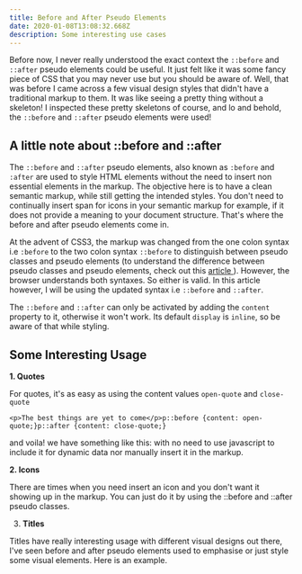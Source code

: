 ```yaml
---
title: Before and After Pseudo Elements
date: 2020-01-08T13:08:32.668Z
description: Some interesting use cases
---
```

Before now, I never really understood the exact context the `::before` and `::after` pseudo elements could be useful. It just felt like it was some fancy piece of CSS that you may never use but you should be aware of. Well, that was before I came across a few visual design styles that didn't have a traditional markup to them. It was like seeing a pretty thing without a skeleton! I inspected these pretty skeletons of course, and  lo and behold, the `::before` and `::after` pseudo elements were used!

## A little note about  ::before and ::after

The `::before` and `::after` pseudo elements, also known as `:before` and `:after` are used to style HTML elements without the need to insert non essential elements in the markup. The objective here is to have a clean semantic markup, while still getting the intended styles. You don't need to continually insert span for icons in your semantic markup for example, if it does not provide a meaning to your document structure. That's where the before and after pseudo elements come in.

At the advent of CSS3, the markup was changed from the one colon syntax i.e `:before` to the two colon syntax `::before` to distinguish between pseudo classes and pseudo elements (to understand the difference between pseudo classes and pseudo elements, check out this [article ](https://www.d.umn.edu/~lcarlson/csswork/selectors/pseudo_dif.html)). However, the browser understands both syntaxes. So either is valid. In this article however, I will be using the updated syntax i.e `::before` and `::after`.

The `::before` and `::after` can only be activated by adding the `content` property to it, otherwise it won't work. Its default `display` is `inline`, so be aware of that while styling. 

## Some Interesting Usage

**1. Quotes**

For quotes, it's as easy as using the content values `open-quote` and `close-quote`

```
<p>The best things are yet to come</p>p::before {content: open-quote;}p::after {content: close-quote;}
```

and voila! we have something like this: with no need to use javascript to include it for dynamic data nor manually insert it in the markup.

**2. Icons**

There are times when you need insert an icon and you don't want it showing up in the markup. You can just do it by using the ::before and ::after pseudo classes. 

3. **Titles**

Titles have really interesting usage with different visual designs out there, I've seen before and after pseudo elements used to emphasise or just style some visual elements. Here is an example.
